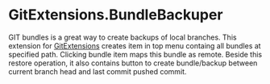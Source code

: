 # GitExtensions.BundleBackuper
GIT bundles is a great way to create backups of local branches. This extension for [GitExtensions](https://github.com/gitextensions/gitextensions) creates item in top menu containg all bundles at specified path. Clicking bundle item maps this bundle as remote. Beside this restore operation, it also contains button to create bundle/backup between current branch head and last commit pushed commit.
